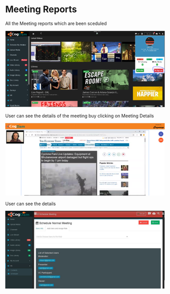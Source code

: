 # Meeting Reports

All the Meeting reports which are been sceduled

![](../.gitbook/assets/image%20%28297%29.png)

User can see the details of the meeting buy clicking on Meeting Details

![](../.gitbook/assets/image%20%2874%29.png)

User can see the details

![](../.gitbook/assets/image%20%2871%29.png)

